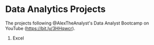 # Data Analytics Projects
The projects following @AlexTheAnalyst's Data Analyst Bootcamp on YouTube (https://bit.ly/3HHqwcr).

1. Excel
